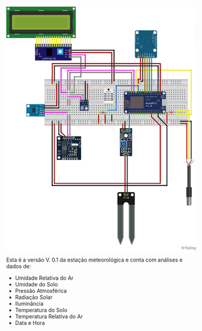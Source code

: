 ![](/assets/estacao_versao01.png)

Esta é a versão V. 0.1 da estação meteorológica e conta com análises e dados de:

* Umidade Relativa do Ar
* Umidade do Solo
* Pressão Atmosférica
* Radiação Solar
* Iluminância
* Temperatura do Solo
* Temperatura Relativa do Ar
* Data e Hora



